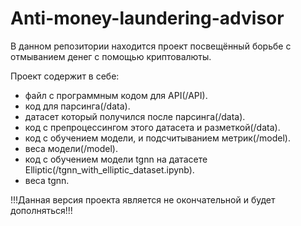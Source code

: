 # Anti-money-laundering-advisor
В данном репозитории находится проект посвещённый борьбе с
отмыванием денег с помощью криптовалюты.

Проект содержит в себе:
- файл с программным кодом для API(/API).
- код для парсинга(/data).
- датасет который получился после парсинга(/data).
- код с препроцессингом этого датасета и разметкой(/data).
- код с обучением модели, и подсчитыванием метрик(/model).
- веса модели(/model).
- код с обучением модели tgnn на датасете Elliptic(/tgnn_with_elliptic_dataset.ipynb).
- веса tgnn.
  
!!!Данная версия проекта является не окончательной и будет дополняться!!!
